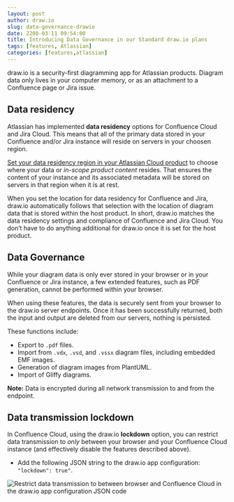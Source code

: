 ```yaml
---
layout: post
author: draw.io
slug: data-governance-drawio
date: 2200-03-11 09:54:00
title: Introducing Data Governance in our Standard draw.io plans 
tags: [features, Atlassian]
categories: [features,atlassian]
---
```


draw.io is a security-first diagramming app for Atlassian products. Diagram data only lives in your computer memory, or as an attachment to a Confluence page or Jira issue.

## Data residency

Atlassian has implemented **data residency** options for Confluence Cloud and Jira Cloud. This means that all of the primary data stored in your Confluence and/or Jira instance will reside on servers in your choosen region.

[Set your data residency region in your Atlassian Cloud product](https://confluence.atlassian.com/cloud/manage-data-residency-976763149.html) to choose where your data or _in-scope product content_ resides. That ensures the content of your instance and its associated metadata will be stored on servers in that region when it is at rest.

When you set the location for data residency for Confluence and Jira, draw.io automatically follows that selection with the location of diagram data that is stored within the host product. In short, draw.io matches the data residency settings and compliance of Confluence and Jira Cloud. You don’t have to do anything additional for draw.io once it is set for the host product.

## Data Governance

While your diagram data is only ever stored in your browser or in your Confluence or Jira instance, a few extended features, such as PDF generation, cannot be performed within your browser. 

When using these features, the data is securely sent from your browser to the draw.io server endpoints. Once it has been successfully returned, both the input and output are deleted from our servers, nothing is persisted. 

These functions include:

* Export to ``.pdf`` files.
* Import from ``.vdx``, ``.vsd``, and ``.vssx`` diagram files, including embedded EMF images.
* Generation of diagram images from PlantUML.
* Import of Gliffy diagrams.

**Note:** Data is encrypted during all network transmission to and from the endpoint.

## Data transmission lockdown

In Confluence Cloud, using the draw.io **lockdown** option, you can restrict data transmission to _only_ between your browser and your Confluence Cloud instance (and effectively disable the features described above).

* Add the following JSON string to the draw.io app configuration: ``"lockdown": true"``.

<img src="/assets/img/blog/confluence-cloud-data-governance-lockdown-configuration.png" style="width=100%;max-width:600px;height:auto;" alt="Restrict data transmission to between browser and Confluence Cloud in the draw.io app configuration JSON code">

